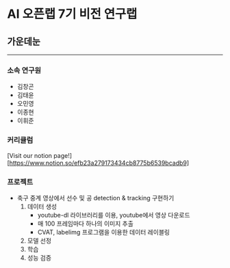 # AI 오픈랩 7기  비전 연구랩 

## 가운데눈

---

### 소속 연구원

- 김창곤
- 김태윤
- 오민영
- 이종현
- 이휘준



### 커리큘럼

[Visit our notion page!][https://www.notion.so/efb23a279173434cb8775b6539bcadb9]



### 프로젝트

- 축구 중계 영상에서 선수 및 공 detection & tracking 구현하기
  1. 데이터 생성
     - youtube-dl 라이브러리를 이용, youtube에서 영상 다운로드
     - 매 100 프레임마다 하나의 이미지 추출
     - CVAT, labelimg 프로그램을 이용한 데이터 레이블링
  2. 모델 선정
  3. 학습
  4. 성능 검증